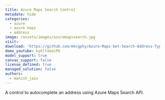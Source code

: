 ```yaml
---
title: Azure Maps Search Control
metadate: hide
categories:
  - azure
  - azure maps
  - address
image: /assets/images/azuremapssearch.jpg
visit: 
download: 'https://github.com/mkcgphy/Azure-Maps-Get-Search-Address-TypeAhead'
demo_youtube: kyGlfakocP8
model_support: true
canvas_support: false
license_defined: true
managed_solution: false
authors:
  - manish_jain
---
```


A control to autocomplete an address using Azure Maps Search API.

